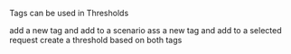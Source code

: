 Tags can be used in Thresholds

add a new tag and add to a scenario
ass a new tag and add to a selected request
create a threshold based on both tags
